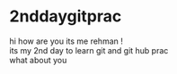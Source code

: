 # 2nddaygitprac <br>
hi how are  you its me rehman !
<br>
its  my 2nd day to learn git and git hub prac
<br>
what about you 
